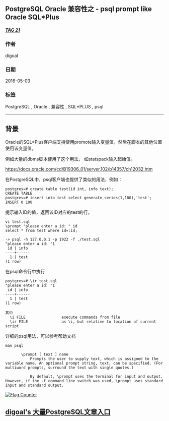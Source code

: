 ## PostgreSQL Oracle 兼容性之 - psql prompt like Oracle SQL*Plus  
##### [TAG 21](../class/21.md)
                           
### 作者                           
digoal                            
                              
### 日期                            
2016-05-03                                                       
                            
### 标签                                                                                                                                            
PostgreSQL , Oracle , 兼容性 , SQL\*PLUS , psql    
                          
----                            
                          
## 背景                    
Oracle的SQL*Plus客户端支持使用promote输入变量值，然后在脚本的其他位置使用该变量值。    
  
例如大量的dbms脚本使用了这个用法， 如statspack输入起始值。    
  
https://docs.oracle.com/cd/B19306_01/server.102/b14357/ch12032.htm  
  
在PostgreSQL中，psql客户端也提供了类似的用法，例如：    
  
```  
postgres=# create table test(id int, info text);  
CREATE TABLE  
postgres=# insert into test select generate_series(1,100),'test';  
INSERT 0 100  
```  
  
提示输入ID的值，返回该ID对应的test的行。    
  
```  
vi test.sql  
\prompt "please enter a id: " id  
select * from test where id=:id;  
  
-> psql -h 127.0.0.1 -p 1922 -f ./test.sql  
"please enter a id: "1  
 id | info   
----+------  
  1 | test  
(1 row)  
```  
  
在psql命令行中执行    
  
```  
postgres=# \ir test.sql  
"please enter a id: "1  
 id | info   
----+------  
  1 | test  
(1 row)  
  
其中    
  \i FILE                execute commands from file  
  \ir FILE               as \i, but relative to location of current script  
```  
  
详细的psql用法，可以参考帮助文档    
  
```  
man psql  
  
       \prompt [ text ] name  
           Prompts the user to supply text, which is assigned to the variable name. An optional prompt string, text, can be specified. (For multiword prompts, surround the text with single quotes.)  
  
           By default, \prompt uses the terminal for input and output. However, if the -f command line switch was used, \prompt uses standard input and standard output.  
```   
            
                                                                                        
                                             
  
<a rel="nofollow" href="http://info.flagcounter.com/h9V1"  ><img src="http://s03.flagcounter.com/count/h9V1/bg_FFFFFF/txt_000000/border_CCCCCC/columns_2/maxflags_12/viewers_0/labels_0/pageviews_0/flags_0/"  alt="Flag Counter"  border="0"  ></a>  
  
  
  
  
  
  
## [digoal's 大量PostgreSQL文章入口](https://github.com/digoal/blog/blob/master/README.md "22709685feb7cab07d30f30387f0a9ae")
  

